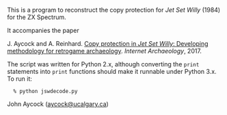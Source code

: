 This is a program to reconstruct the copy protection for _Jet Set Willy_ (1984) for the ZX Spectrum.

It accompanies the paper

  J. Aycock and A. Reinhard. [Copy protection in _Jet Set Willy_: Developing methodology for retrogame archaeology](https://doi.org/10.11141/ia.45.2).
  _Internet Archaeology_, 2017.
  
The script was written for Python 2.x, although converting the `print` statements into `print` functions should
make it runnable under Python 3.x.  To run it:
```
  % python jswdecode.py
```
John Aycock (aycock@ucalgary.ca)
